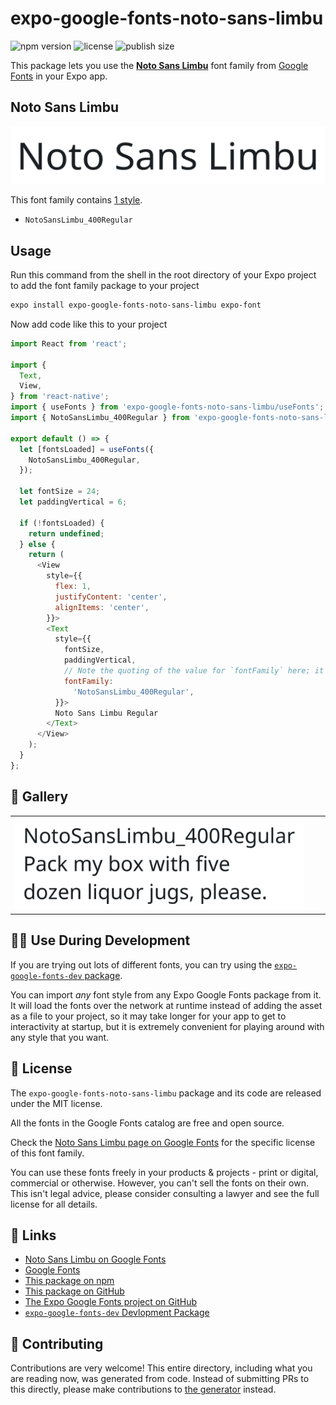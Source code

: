 # expo-google-fonts-noto-sans-limbu

![npm version](https://flat.badgen.net/npm/v/expo-google-fonts-noto-sans-limbu)
![license](https://flat.badgen.net/github/license/expo/google-fonts)
![publish size](https://flat.badgen.net/packagephobia/install/expo-google-fonts-noto-sans-limbu)

This package lets you use the [**Noto Sans Limbu**](https://fonts.google.com/specimen/Noto+Sans+Limbu) font family from [Google Fonts](https://fonts.google.com/) in your Expo app.

## Noto Sans Limbu

![Noto Sans Limbu](./font-family.png)

This font family contains [1 style](#-gallery).

- `NotoSansLimbu_400Regular`

## Usage

Run this command from the shell in the root directory of your Expo project to add the font family package to your project
```sh
expo install expo-google-fonts-noto-sans-limbu expo-font
```

Now add code like this to your project
```js
import React from 'react';

import {
  Text,
  View,
} from 'react-native';
import { useFonts } from 'expo-google-fonts-noto-sans-limbu/useFonts';
import { NotoSansLimbu_400Regular } from 'expo-google-fonts-noto-sans-limbu/400Regular';

export default () => {
  let [fontsLoaded] = useFonts({
    NotoSansLimbu_400Regular,
  });

  let fontSize = 24;
  let paddingVertical = 6;

  if (!fontsLoaded) {
    return undefined;
  } else {
    return (
      <View
        style={{
          flex: 1,
          justifyContent: 'center',
          alignItems: 'center',
        }}>
        <Text
          style={{
            fontSize,
            paddingVertical,
            // Note the quoting of the value for `fontFamily` here; it expects a string!
            fontFamily:
              'NotoSansLimbu_400Regular',
          }}>
          Noto Sans Limbu Regular
        </Text>
      </View>
    );
  }
};

```

## 🔡 Gallery


||||
|-|-|-|
|![NotoSansLimbu_400Regular](.//400Regular/NotoSansLimbu_400Regular.ttf.png)||||


## 👩‍💻 Use During Development

If you are trying out lots of different fonts, you can try using the [`expo-google-fonts-dev` package](https://github.com/freeboub/google-fonts/tree/master/font-packages/dev#readme).

You can import *any* font style from any Expo Google Fonts package from it. It will load the fonts
over the network at runtime instead of adding the asset as a file to your project, so it may take longer
for your app to get to interactivity at startup, but it is extremely convenient
for playing around with any style that you want.

## 📖 License

The `expo-google-fonts-noto-sans-limbu` package and its code are released under the MIT license.

All the fonts in the Google Fonts catalog are free and open source.

Check the [Noto Sans Limbu page on Google Fonts](https://fonts.google.com/specimen/Noto+Sans+Limbu) for the specific license of this font family.

You can use these fonts freely in your products & projects - print or digital, commercial or otherwise. However, you can't sell the fonts on their own. This isn't legal advice, please consider consulting a lawyer and see the full license for all details.

## 🔗 Links

- [Noto Sans Limbu on Google Fonts](https://fonts.google.com/specimen/Noto+Sans+Limbu)
- [Google Fonts](https://fonts.google.com/)
- [This package on npm](https://www.npmjs.com/package/expo-google-fonts-noto-sans-limbu)
- [This package on GitHub](https://github.com/freeboub/google-fonts/tree/master/font-packages/noto-sans-limbu)
- [The Expo Google Fonts project on GitHub](https://github.com/freeboub/google-fonts)
- [`expo-google-fonts-dev` Devlopment Package](https://github.com/freeboub/google-fonts/tree/master/font-packages/dev)

## 🤝 Contributing

Contributions are very welcome! This entire directory, including what you are reading now, was generated from code. Instead of submitting PRs to this directly, please make contributions to [the generator](https://github.com/freeboub/google-fonts/tree/master/packages/generator) instead.
